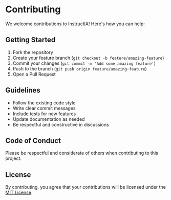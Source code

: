 # Contributing

We welcome contributions to InstructIA! Here's how you can help:

## Getting Started

1. Fork the repository
2. Create your feature branch (`git checkout -b feature/amazing-feature`)
3. Commit your changes (`git commit -m 'Add some amazing feature'`)
4. Push to the branch (`git push origin feature/amazing-feature`)
5. Open a Pull Request

## Guidelines

- Follow the existing code style
- Write clear commit messages
- Include tests for new features
- Update documentation as needed
- Be respectful and constructive in discussions

## Code of Conduct

Please be respectful and considerate of others when contributing to this project.

## License

By contributing, you agree that your contributions will be licensed under the [MIT License](license.md). 